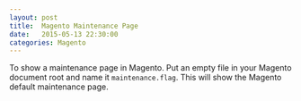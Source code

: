 ```yaml
---
layout: post
title:  Magento Maintenance Page
date:   2015-05-13 22:30:00
categories: Magento
---
```


To show a maintenance page in Magento. Put an empty file in your Magento document root and name it `maintenance.flag`. This will show the Magento default maintenance page.
